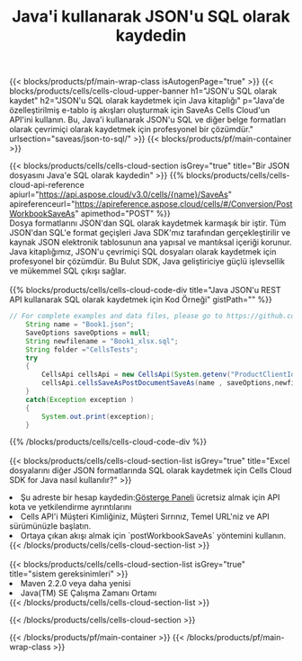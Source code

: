 ﻿---
title:  Java'i kullanarak JSON'u SQL olarak kaydedin
description:  JSON formatındaki dosyayı SQL formatındaki dosya olarak kaydetmek için Aspose.Cells Cloud SDK for Java'i kullanma.
---
{{< blocks/products/pf/main-wrap-class isAutogenPage="true" >}}
{{< blocks/products/cells/cells-cloud-upper-banner h1="JSON\'u SQL olarak kaydet" h2="JSON\'u SQL olarak kaydetmek için Java kitaplığı" p="Java\'de özelleştirilmiş e-tablo iş akışları oluşturmak için SaveAs Cells Cloud\'un API\'ini kullanın. Bu, Java\'i kullanarak JSON\'u SQL ve diğer belge formatları olarak çevrimiçi olarak kaydetmek için profesyonel bir çözümdür." urlsection="saveas/json-to-sql/" >}}
{{< blocks/products/pf/main-container >}}

{{< blocks/products/cells/cells-cloud-section isGrey="true" title="Bir JSON dosyasını Java\'e SQL olarak kaydedin" >}}
{{% blocks/products/cells/cells-cloud-api-reference apiurl="https://api.aspose.cloud/v3.0/cells/{name}/SaveAs" apireferenceurl="https://apireference.aspose.cloud/cells/#/Conversion/PostWorkbookSaveAs" apimethod="POST" %}}
<br/>
Dosya formatlarını JSON'dan SQL olarak kaydetmek karmaşık bir iştir. Tüm JSON'dan SQL'e format geçişleri Java SDK'mız tarafından gerçekleştirilir ve kaynak JSON elektronik tablosunun ana yapısal ve mantıksal içeriği korunur. Java kitaplığımız, JSON'u çevrimiçi SQL dosyaları olarak kaydetmek için profesyonel bir çözümdür. Bu Bulut SDK, Java geliştiriciye güçlü işlevsellik ve mükemmel SQL çıkışı sağlar.
<br/>
<br/>
{{% blocks/products/cells/cells-cloud-code-div title="Java JSON\'u REST API kullanarak SQL olarak kaydetmek için Kod Örneği" gistPath="" %}}
  
```java
// For complete examples and data files, please go to https://github.com/aspose-cells-cloud/aspose-cells-cloud-java/
    String name = "Book1.json";
    SaveOptions saveOptions = null;
    String newfilename = "Book1_xlsx.sql";
    String folder ="CellsTests";
    try 
    {
        CellsApi cellsApi = new CellsApi(System.getenv("ProductClientId"), System.getenv("ProductClientSecret"));
        cellsApi.cellsSaveAsPostDocumentSaveAs(name , saveOptions,newfilename,false,false,folder,null,null,null,true);                       
    }
    catch(Exception exception )
    {
        System.out.print(exception);
    }
```
  
{{% /blocks/products/cells/cells-cloud-code-div %}}
<br/>
<br/>
{{< blocks/products/cells/cells-cloud-section-list isGrey="true" title="Excel dosyalarını diğer JSON formatlarında SQL olarak kaydetmek için Cells Cloud SDK for Java nasıl kullanılır?" >}}
<li> Şu adreste bir hesap kaydedin:<a href="https://dashboard.aspose.cloud/">Gösterge Paneli</a> ücretsiz almak için API kota ve yetkilendirme ayrıntılarını</li>
<li>Cells API'i Müşteri Kimliğiniz, Müşteri Sırrınız, Temel URL'niz ve API sürümünüzle başlatın.</li>
<li>Ortaya çıkan akışı almak için `postWorkbookSaveAs` yöntemini kullanın.</li>
{{< /blocks/products/cells/cells-cloud-section-list >}}
<br/>
<br/>
{{< blocks/products/cells/cells-cloud-section-list isGrey="true" title="sistem gereksinimleri" >}}
<li>Maven 2.2.0 veya daha yenisi</li>
<li>Java(TM) SE Çalışma Zamanı Ortamı</li>
{{< /blocks/products/cells/cells-cloud-section-list >}}

{{< /blocks/products/cells/cells-cloud-section >}}

{{< /blocks/products/pf/main-container >}}
{{< /blocks/products/pf/main-wrap-class >}}
